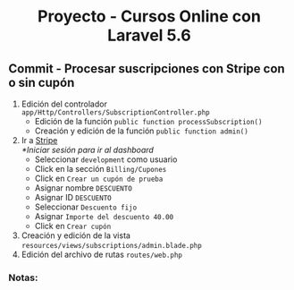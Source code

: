 
<!-- Title -->
<h1 align="center">Proyecto - Cursos Online con Laravel 5.6</h1>
<!-- End Title -->

<!-- Commit name -->
<h2>Commit - <strong>Procesar suscripciones con Stripe con o sin cupón</strong></h2>
<!-- End Commit name -->

<!-- Commit instructions -->
<ol>
  <li>
    Edición del controlador <code>app/Http/Controllers/SubscriptionController.php</code>
    <ul>
      <li>Edición de la función <code>public function processSubscription()</code></li>
      <li>Creación y edición de la función <code>public function admin()</code></li>
    </ul>
  </li>
  <li>
    Ir a <a href="https://dashboard.stripe.com/test/dashboard">Stripe</a>
    <br>
    <em>*Iniciar sesión para ir al dashboard</em>
    <ul>
      <li>Seleccionar <code>development</code> como usuario</li>
      <li>Click en la sección <code>Billing/Cupones</code></li>
      <li>Click en <code>Crear un cupón de prueba</code></li>
      <li>Asignar nombre <code>DESCUENTO</code></li>
      <li>Asignar ID <code>DESCUENTO</code></li>
      <li>Seleccionar <code>Descuento fijo</code></li>
      <li>Asignar <code>Importe del descuento 40.00</code></li>
      <li>Click en <code>Crear cupón</code></li>
    </ul>
  </li>
  <li>Creación y edición de la vista <code>resources/views/subscriptions/admin.blade.php</code></li>
  <li>Edición del archivo de rutas <code>routes/web.php</code></li>
</ol>
<!-- End Commit instructions -->

  <!-- Notes -->
  <h3>Notas:</h3>
  <ul>
  
  </ul>

  <em></em>
  <!-- End notes -->